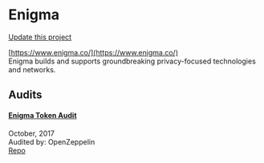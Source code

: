 
# Enigma

[Update this project](https://github.com/ConsenSys/blockchainSecurityDB/edit/master/projects/enigma.json)
  
[https://www.enigma.co/](https://www.enigma.co/)<br>
Enigma builds and supports groundbreaking privacy-focused technologies and networks.


## Audits



#### [Enigma Token Audit](https://blog.openzeppelin.com/enigma-token-audit-91111e0b7f8a/)

October, 2017<br>
Audited by: OpenZeppelin<br>
[Repo](https://github.com/element-group/enigma-erc20-smart-contract/tree/9b6a6edab5eaf79242cc59d705f8b315657f87b7/contracts)<br>
      

  



